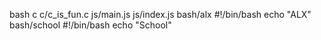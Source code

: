  bash 
 c
 c/c_is_fun.c
js/main.js
js/index.js
bash/alx                                                                                                                                                                  #!/bin/bash                                                                                                                                                          echo "ALX"
bash/school                                                                                                                                                                 #!/bin/bash                                                                                                                                                           echo "School"
